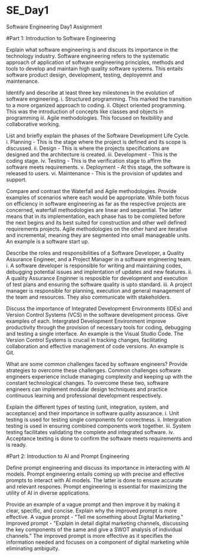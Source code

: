 # SE_Day1
Software Engineering Day1 Assignment

#Part 1: Introduction to Software Engineering

Explain what software engineering is and discuss its importance in the technology industry.
Software engineering refers to the systematic approach of application of software engineering principles, methods and tools to develop and maintain high quality software systems. This entails software product design, development, testing, deployemnt and maintenance. 

Identify and describe at least three key milestones in the evolution of software engineering.
i. Structured programming. This marked the transition to a more organized approach to coding.
ii. Object oriented programming. This was the introduction of concepts like classes and objects in programming
iii. Agile methodologies. This focused on fexibiliity and collaborative working. 

List and briefly explain the phases of the Software Development Life Cycle.
i. Planning - This is the stage where the project is defined and its scope is discussed.
ii. Design - This is where the projects specifications are designed and the architecture is created.
iii. Development - This is the coding stage.
iv. Testing - This is the verification stage to affirm the software meets requirements.
v. Deployment - At this stage, the software is released to users.
vi. Maintenance - This is the provision of updates and support.

Compare and contrast the Waterfall and Agile methodologies. Provide examples of scenarios where each would be appropriate.
While both focus on efficiency in software engineering as far as the respective projects are concerned, waterfall methodologies are linear and sequential. The latter means that in its implementation, each phase has to be completed before the next begins and its best suited for construction and other well defined requirements projects. Agile methodologies on the other hand are iterative and incremental, meaning they are segmented into small manageable units. An example is a software start up.

Describe the roles and responsibilities of a Software Developer, a Quality Assurance Engineer, and a Project Manager in a software engineering team.
i. A software developer is responsible for writing and maintaining codes, debugging potential issues and implentation of updates and new features.
ii. A quality Assurance Enginner is resposible for development and execution of test plans and ensuring the software quality is upto standard.
iii. A project manager is responsible for planning, execution and general management of the team and resources. They also communicate with stakeholders.

Discuss the importance of Integrated Development Environments (IDEs) and Version Control Systems (VCS) in the software development process. Give examples of each.
Intergrated Development Environment improve productivity through the provision of necessary tools for coding, debugging and testing a single interface. An example is the Visual Studio Code. The Version Control Systems is crucail in tracking changes, facilitating collaboration and effective management of code versions. An example is Git.

What are some common challenges faced by software engineers? Provide strategies to overcome these challenges.
Common challenges software engineers experience include managing complexity and keeping up with the constant technological changes. To overcome these two, software engineers can implement modular design techniques and practice continuous learning and professional development respectively.

Explain the different types of testing (unit, integration, system, and acceptance) and their importance in software quality assurance.
i. Unit testing is used for testing single components for correctness.
ii. Intergration testing is used in ensuring combined components work together.
iii. System testing facilitates validating the complete and integrated software.
iv. Acceptance texting is done to confirm the software meets requirements and is ready.

#Part 2: Introduction to AI and Prompt Engineering


Define prompt engineering and discuss its importance in interacting with AI models.
Prompt engineering entails coming up with precise and effective prompts to interact with AI models. The latter is done to ensure accurate and relevant respones. Prompt engineering is essential for maximizing the utility of AI in diverse applications. 

Provide an example of a vague prompt and then improve it by making it clear, specific, and concise. Explain why the improved prompt is more effective.
A vague prompt - "Tell me something about Digital Marketing."
Improved prompt - "Explain in detail digital marketing channels, discussing the key components of the same and give a SWOT analysis of individual channels."
The improved prompt is more effective as it specifies the information needed and focuses on a component of digital marketing while eliminating ambiguity.
